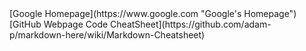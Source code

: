 <Elisabeth Chapman>                                              
[Google Homepage](https://www.google.com "Google's Homepage")[GitHub Webpage Code CheatSheet](https://github.com/adam-p/markdown-here/wiki/Markdown-Cheatsheet)
